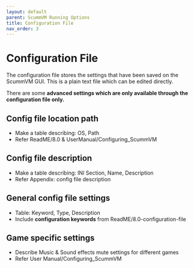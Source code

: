 ```yaml
---
layout: default
parent: ScummVM Running Options
title: Configuration File
nav_order: 3
---
```


# Configuration File

The configuration file stores the settings that have been saved on the ScummVM GUI. This is a plain text file which can be edited directly. 

There are some **advanced settings which are only available through the configuration file only.**

## Config file location path
- Make a table describing: OS, Path
- Refer ReadME/8.0 & UserManual/Configuring_ScummVM
## Config file description
- Make a table describing: INI Section, Name, Description
- Refer Appendix: config file description
## General config file settings
- Table: Keyword, Type, Description
- Include **configuration keywords** from ReadME/8.0-configuration-file
## Game specific settings
- Describe Music & Sound effects mute settings for different games
- Refer User Manual/Configuring_ScummVM
